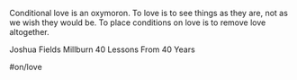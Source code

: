 Conditional love is an oxymoron. To love is to see things as they are, not as we wish they would be. To place conditions on love is to remove love altogether.

Joshua Fields Millburn
40 Lessons From 40 Years



#on/love 